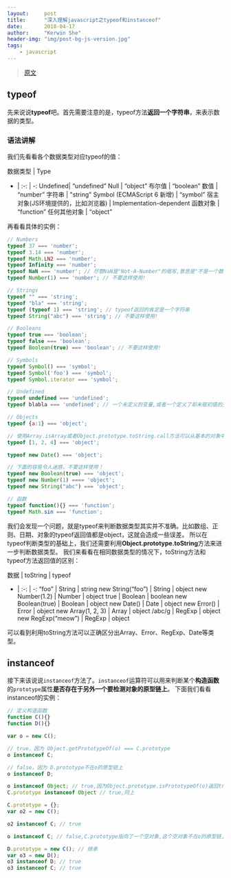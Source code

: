 ```yaml
---
layout:     post
title:      "深入理解javascript之typeof和instanceof"
date:       2018-04-17
author:     "Kerwin She"
header-img: "img/post-bg-js-version.jpg"
tags:
    - javascript
---
```

> [原文][1]

## typeof
 先来说说**typeof**吧。首先需要注意的是，typeof方法**返回一个字符串**，来表示数据的类型。

### 语法讲解
 我们先看看各个数据类型对应typeof的值：


 数据类型 | 	Type
- | :-: | -:
Undefined| “undefined”
Null | “object”
布尔值 | “boolean”
数值 | “number”
字符串 | "string"
Symbol (ECMAScript 6 新增) | “symbol”
宿主对象(JS环境提供的，比如浏览器) | Implementation-dependent
函数对象 | “function”
任何其他对象 | “object”

再看看具体的实例：
```javascript
// Numbers
typeof 37 === 'number';
typeof 3.14 === 'number';
typeof Math.LN2 === 'number';
typeof Infinity === 'number';
typeof NaN === 'number'; // 尽管NaN是"Not-A-Number"的缩写,意思是"不是一个数字"
typeof Number(1) === 'number'; // 不要这样使用!

// Strings
typeof "" === 'string';
typeof "bla" === 'string';
typeof (typeof 1) === 'string'; // typeof返回的肯定是一个字符串
typeof String("abc") === 'string'; // 不要这样使用!

// Booleans
typeof true === 'boolean';
typeof false === 'boolean';
typeof Boolean(true) === 'boolean'; // 不要这样使用!

// Symbols
typeof Symbol() === 'symbol';
typeof Symbol('foo') === 'symbol';
typeof Symbol.iterator === 'symbol';

// Undefined
typeof undefined === 'undefined';
typeof blabla === 'undefined'; // 一个未定义的变量,或者一个定义了却未赋初值的变量

// Objects
typeof {a:1} === 'object';

// 使用Array.isArray或者Object.prototype.toString.call方法可以从基本的对象中区分出数组类型
typeof [1, 2, 4] === 'object';

typeof new Date() === 'object';

// 下面的容易令人迷惑，不要这样使用！
typeof new Boolean(true) === 'object';
typeof new Number(1) ==== 'object';
typeof new String("abc") === 'object';

// 函数
typeof function(){} === 'function';
typeof Math.sin === 'function';
```
我们会发现一个问题，就是typeof来判断数据类型其实并不准确。比如数组、正则、日期、对象的typeof返回值都是object，这就会造成一些误差。
所以在typeof判断类型的基础上，我们还需要利用**Object.prototype.toString**方法来进一步判断数据类型。
我们来看看在相同数据类型的情况下，toString方法和typeof方法返回值的区别：

数据 | toString | typeof
- | :-: | -:
“foo” | String |	string
new String(“foo”) |	String	| object
new Number(1.2)	| Number	| object
true	| Boolean	| boolean
new Boolean(true)	| Boolean	| object
new Date()	| Date	| object
new Error()	| Error	| object
new Array(1, 2, 3)	| Array	| object
/abc/g	| RegExp	| object
new RegExp(“meow”) 	| RegExp	| object

可以看到利用toString方法可以正确区分出Array、Error、RegExp、Date等类型。

## instanceof
接下来该说说`instanceof`方法了。`instanceof`运算符可以用来判断某个**构造函数**的`prototype`属性**是否存在于另外一个要检测对象的原型链上**。
下面我们看看instanceof的实例：
```javascript
// 定义构造函数
function C(){}
function D(){}

var o = new C();

// true，因为 Object.getPrototypeOf(o) === C.prototype
o instanceof C;

// false，因为 D.prototype不在o的原型链上
o instanceof D;

o instanceof Object; // true,因为Object.prototype.isPrototypeOf(o)返回true
C.prototype instanceof Object // true,同上

C.prototype = {};
var o2 = new C();

o2 instanceof C; // true

o instanceof C; // false,C.prototype指向了一个空对象,这个空对象不在o的原型链上.

D.prototype = new C(); // 继承
var o3 = new D();
o3 instanceof D; // true
o3 instanceof C; // true
```


[1]:https://blog.csdn.net/mevicky/article/details/50353881
